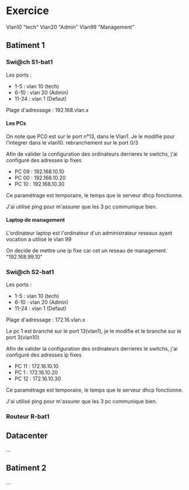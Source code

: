 # Exercice

Vlan10 "tech"
Vlan20 "Admin"
Vlan99 "Management"


## Batiment 1


### Swi@ch S1-bat1

Les ports : 
- 1-5 : vlan 10 (tech)
- 6-10 : vlan 20 (Admin)
- 11-24 : vlan 1 (Defaut)

Plage d'adressage : 192.168.vlan.x

#### Les PCs

On note que PC0 est sur le port n°13, dans le Vlan1. Je le modifie pour l'integrer dans le vlan10. rebranchement sur le port 0/3

Afin de valider la configuration des ordinateurs derrieres le switchs, j'ai configuré des adresses ip fixes  

- PC 09 : 192.168.10.10 
- PC 00 : 192.168.10.20
- PC 10 : 192.168.10.30

Ce paramétrage est temporaire, le temps que le serveur dhcp fonctionne.

J'ai utilisé ping pour m'assurer que les 3 pc communique bien.

#### Laptop de management

L'ordinateur laptop est l'ordinateur d'un administrateur reseaux ayant vocation a utilisé le vlan 99

On decide de mettre une ip fixe car cet un reseau de management. "192.168.99.10"


### Swi@ch S2-bat1

Les ports : 
- 1-5 : vlan 10 (tech)
- 6-10 : vlan 20 (Admin)
- 11-24 : vlan 1 (Defaut)

Plage d'adressage : 172.16.vlan.x


Le pc 1 est branché sur le port 13(vlan1), je le modifie et le branche sur le port 3(vlan10)

Afin de valider la configuration des ordinateurs derrieres le switchs, j'ai configuré des adresses ip fixes  

- PC 11 : 172.16.10.10 
- PC 1 : 172.16.10.20
- PC 12 : 172.16.10.30

Ce paramétrage est temporaire, le temps que le serveur dhcp fonctionne.

J'ai utilisé ping pour m'assurer que les 3 pc communique bien.


### Routeur R-bat1

 


## Datacenter
...
## Batiment 2
...